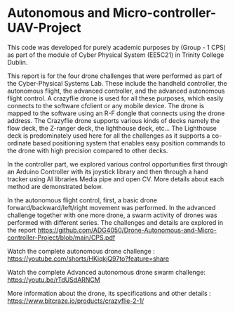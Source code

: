 # Autonomous and Micro-controller-UAV-Project
This code was developed for purely academic purposes by (Group - 1 CPS) as part of the module of Cyber Physical System (EE5C21) in Trinity College Dublin.


This report is for the four drone challenges that were performed as part of the Cyber-Physical Systems Lab. These include the handheld controller, the autonomous flight, the advanced controller, and the advanced autonomous flight control. A crazyflie drone is used for all these purposes, which easily connects to the software cfclient or any mobile device. The drone is mapped to the software using an R-F dongle that connects using the drone address. The Crazyflie drone supports various kinds
of decks namely the flow deck, the Z-ranger deck, the lighthouse deck, etc... The Lighthouse deck is predominately used here for all the challenges as it supports a co-ordinate based positioning system that enables easy position commands to the drone with high precision compared to other decks.

In the controller part, we explored various control opportunities first through an Arduino Controller with its joystick library and then through a hand tracker using AI libraries Media pipe and open CV. More details about each method are demonstrated below. 

In the autonomous flight control, first, a basic drone forward/backward/left/right movement was performed. In the advanced challenge together with one more drone, a swarm activity of drones was performed with different series. The challenges and details are explored in the report https://github.com/ADG4050/Drone-Autonomous-and-Micro-controller-Project/blob/main/CPS.pdf


Watch the complete autonomous drone challenge : https://youtube.com/shorts/HKiqkjQ97to?feature=share

Watch the complete Advanced autonomous drone swarm challenge: https://youtu.be/rTdUSdARNCM

More information about the drone, its specifications and other details : https://www.bitcraze.io/products/crazyflie-2-1/
